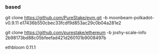 ### based

git clone https://github.com/PureStake/evm.git -b moonbeam-polkadot-v0.9.11
e17436b550cbec33fcdf9d853ac29c0b04a281e2

git clone https://github.com/purestake/ethereum -b joshy-scale-info
2b98173bd88c05bfeefad421d260101b9008497b

ethbloom 0.11.1

